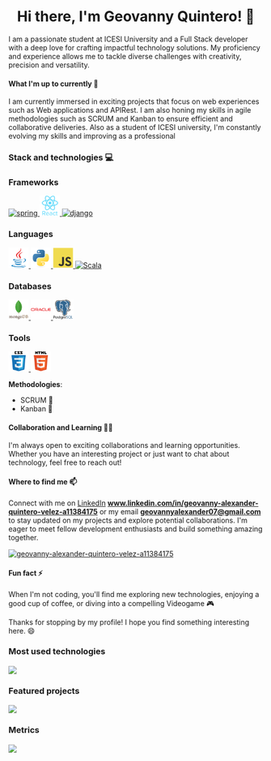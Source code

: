 <h1 align="center"> Hi there, I'm Geovanny Quintero! 👋</h1>

I am a passionate student at ICESI University and a Full Stack developer with a deep love for crafting impactful technology solutions. My proficiency and experience allows me to tackle diverse challenges with creativity, precision and versatility.

#### What I'm up to currently 🚀
I am currently immersed in exciting projects that focus on web experiences such as Web applications and APIRest. I am also honing my skills in agile methodologies such as SCRUM and Kanban to ensure efficient and collaborative deliveries. Also as a student of ICESI university, I'm constantly evolving my skills and improving as a professional

### Stack and technologies 💻

<h3 align="left">Frameworks</h3>
<p align="left"> 
  <a href="https://spring.io/" target="_blank" rel="noreferrer"> 
    <img src="https://www.vectorlogo.zone/logos/springio/springio-icon.svg" alt="spring" width="40" height="40"/> 
  </a>
  <a href="https://reactjs.org/" target="_blank" rel="noreferrer"> 
    <img src="https://raw.githubusercontent.com/devicons/devicon/master/icons/react/react-original-wordmark.svg" alt="react" width="40" height="40"/> 
  </a> 
  <a href="https://www.djangoproject.com/" target="_blank" rel="noreferrer"> 
    <img src="https://cdn.worldvectorlogo.com/logos/django.svg" alt="django" width="40" height="40"/> 
  </a> 
</p>

<h3 align="left">Languages</h3>
<p align="left"> 
  <a href="https://www.java.com" target="_blank" rel="noreferrer"> 
    <img src="https://raw.githubusercontent.com/devicons/devicon/master/icons/java/java-original.svg" alt="java" width="40" height="40"/> 
  </a> 
  <a href="https://www.python.org" target="_blank" rel="noreferrer"> 
    <img src="https://raw.githubusercontent.com/devicons/devicon/master/icons/python/python-original.svg" alt="python" width="40" height="40"/> 
  </a>
  <a href="https://developer.mozilla.org/en-US/docs/Web/JavaScript" target="_blank" rel="noreferrer"> 
    <img src="https://raw.githubusercontent.com/devicons/devicon/master/icons/javascript/javascript-original.svg" alt="javascript" width="40" height="40"/> 
  </a>
  <a href="https://www.scala-lang.org/" target="_blank" rel="noreferrer"> 
    <img src="https://cdn.simpleicons.org/scala" alt="Scala" width="40" height="40"/> 
  </a>
</p>

<h3 align="left">Databases</h3>
<p align="left"> 
  <a href="https://www.mongodb.com/" target="_blank" rel="noreferrer"> 
    <img src="https://raw.githubusercontent.com/devicons/devicon/master/icons/mongodb/mongodb-original-wordmark.svg" alt="mongodb" width="40" height="40"/> 
  </a> 
  <a href="https://www.oracle.com/" target="_blank" rel="noreferrer"> 
    <img src="https://raw.githubusercontent.com/devicons/devicon/master/icons/oracle/oracle-original.svg" alt="oracle" width="40" height="40"/> 
  </a>
  <a href="https://www.postgresql.org" target="_blank" rel="noreferrer"> 
    <img src="https://raw.githubusercontent.com/devicons/devicon/master/icons/postgresql/postgresql-original-wordmark.svg" alt="postgresql" width="40" height="40"/> 
  </a> 
</p>

<h3 align="left">Tools</h3>
<p align="left"> 
  <a href="https://www.w3schools.com/css/" target="_blank" rel="noreferrer"> 
    <img src="https://raw.githubusercontent.com/devicons/devicon/master/icons/css3/css3-original-wordmark.svg" alt="css3" width="40" height="40"/> 
  </a> 
  <a href="https://www.w3.org/html/" target="_blank" rel="noreferrer"> 
    <img src="https://raw.githubusercontent.com/devicons/devicon/master/icons/html5/html5-original-wordmark.svg" alt="html5" width="40" height="40"/> 
  </a> 
</p>

**Methodologies**:
- SCRUM 🔄
- Kanban 🔵

#### Collaboration and Learning 👯‍♂️
I'm always open to exciting collaborations and learning opportunities. Whether you have an interesting project or just want to chat about technology, feel free to reach out!

#### Where to find me 📫
Connect with me on [LinkedIn](www.linkedin.com/in/geovanny-alexander-quintero-velez-a11384175) **www.linkedin.com/in/geovanny-alexander-quintero-velez-a11384175** or my email **geovannyalexander07@gmail.com** to stay updated on my projects and explore potential collaborations. I'm eager to meet fellow development enthusiasts and build something amazing together.
<p align="left"> 
<a href="https://linkedin.com/in/geovanny-alexander-quintero-velez-a11384175" target="blank"><img align="center" src="https://raw.githubusercontent.com/rahuldkjain/github-profile-readme-generator/master/src/images/icons/Social/linked-in-alt.svg" alt="geovanny-alexander-quintero-velez-a11384175" height="30" width="40" /></a>
</p> 

#### Fun fact ⚡
When I'm not coding, you'll find me exploring new technologies, enjoying a good cup of coffee, or diving into a compelling Videogame 🎮

Thanks for stopping by my profile! I hope you find something interesting here. 😄

### Most used technologies
<a href="https://github.com/anuraghazra/github-readme-stats">
  <img align="center" src="https://github-readme-stats.vercel.app/api/top-langs/?username=Geovanny-Quintero-Velez&layout=compact" />
</a>

### Featured projects
<a href="https://github.com/anuraghazra/github-readme-stats">
  <img align="center" src="https://github-readme-stats.vercel.app/api/pin/?username=Juank114Gonzalez&repo=SID_II-Final-project" />
</a>

### Metrics
<a href="https://github.com/anuraghazra/github-readme-stats">
  <img align="center" src="https://github-readme-stats.vercel.app/api?username=Geovanny-Quintero-Velez&show_icons=true&rank_icon=github" />
</a>

<!--
**Geovanny-Quintero-Velez/Geovanny-Quintero-Velez** is a ✨ _special_ ✨ repository because its `README.md` (this file) appears on your GitHub profile.

Here are some ideas to get you started:

- 🔭 I’m currently working on ...
- 🌱 I’m currently learning ...
- 👯 I’m looking to collaborate on ...
- 🤔 I’m looking for help with ...
- 💬 Ask me about ...
- 📫 How to reach me: ...
- 😄 Pronouns: ...
- ⚡ Fun fact: ...
-->
